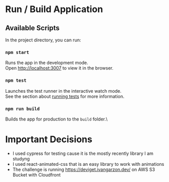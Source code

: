 # Run / Build Application
## Available Scripts

In the project directory, you can run:
### `npm start`

Runs the app in the development mode.\
Open [http://localhost:3007](http://localhost:3007) to view it in the browser.

### `npm test`

Launches the test runner in the interactive watch mode.\
See the section about [running tests](https://facebook.github.io/create-react-app/docs/running-tests) for more information.

### `npm run build`

Builds the app for production to the `build` folder.\

# Important Decisions
- I used cypress for testing cause it is the mostly recently library I am studyng
- I used react-animated-css that is an easy library to work with animations
- The challenge is running https://deviget.ivangarzon.dev/ on AWS S3 Bucket with Cloudfront
